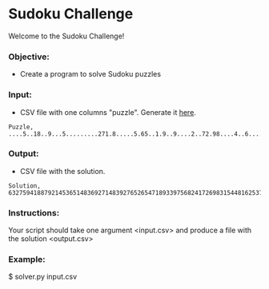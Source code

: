 # Sudoku Challenge

Welcome to the Sudoku Challenge!

### Objective:
- Create a program to solve Sudoku puzzles

### Input:
- CSV file with one columns "puzzle". Generate it [here](https://qqwing.com/generate.html).

```csv
Puzzle,
....5..18..9...5.........271.8.....5.65..1.9..9....2..72.98....4..6........1..68.,
```

### Output:
- CSV file with the solution.

```csv
Solution,
632759418879214536514836927148392765265471893397568241726983154481625379953147682,
```

### Instructions:

Your script should take one argument <input.csv> and produce a file with the solution <output.csv>

### Example:

$ solver.py input.csv
